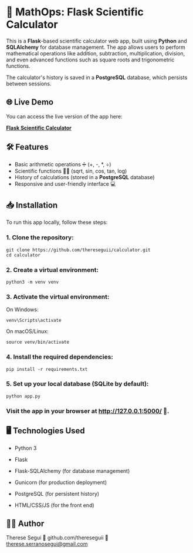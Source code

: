 #  🧮 MathOps: Flask Scientific Calculator

This is a **Flask**-based scientific calculator web app, built using **Python** and **SQLAlchemy** for database management. The app allows users to perform mathematical operations like addition, subtraction, multiplication, division, and even advanced functions such as square roots and trigonometric functions.

The calculator's history is saved in a **PostgreSQL** database, which persists between sessions.

## 🌐 Live Demo

You can access the live version of the app here:

[**Flask Scientific Calculator**](https://calculator-kfcm.onrender.com)

## 🛠️ Features

- Basic arithmetic operations ➗ (+, -, *, ÷)
- Scientific functions 🧑‍🔬 (sqrt, sin, cos, tan, log)
- History of calculations (stored in a **PostgreSQL** database)
- Responsive and user-friendly interface 💻

## 📥 Installation

To run this app locally, follow these steps:

### 1. Clone the repository:
   ```
   git clone https://github.com/thereseguii/calculator.git
   cd calculator
  ```
### 2. Create a virtual environment:
  ```
  python3 -m venv venv
  ```
### 3. Activate the virtual environment:
  On Windows:
  ```
  venv\Scripts\activate
  ```
  On macOS/Linux:
  ```
  source venv/bin/activate
  ```
### 4. Install the required dependencies:
  ```
  pip install -r requirements.txt
  ```
### 5. Set up your local database (SQLite by default):
  ```
  python app.py
  ```

### Visit the app in your browser at http://127.0.0.1:5000/ 🚀.

## 🖥️ Technologies Used
- Python 3

- Flask

- Flask-SQLAlchemy (for database management)

- Gunicorn (for production deployment)

- PostgreSQL (for persistent history)

- HTML/CSS/JS (for the front end)

## 🧑‍💻 Author
Therese Segui 
🔗 github.com/thereseguii 
📧 therese.serranosegui@gmail.com

